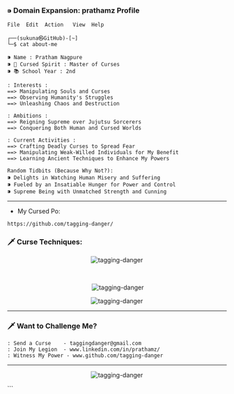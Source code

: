 
### ⁍ Domain Expansion: prathamz Profile

```
File  Edit  Action   View  Help

┌──(sukuna㉿GitHub)-[~]
└─$ cat about-me

⁍ Name : Pratham Nagpure
⁍ 👹 Cursed Spirit : Master of Curses
⁍ 📚 School Year : 2nd

: Interests :
==> Manipulating Souls and Curses
==> Observing Humanity's Struggles
==> Unleashing Chaos and Destruction

: Ambitions :
==> Reigning Supreme over Jujutsu Sorcerers
==> Conquering Both Human and Cursed Worlds

: Current Activities :
==> Crafting Deadly Curses to Spread Fear
==> Manipulating Weak-Willed Individuals for My Benefit
==> Learning Ancient Techniques to Enhance My Powers

```
```
Random Tidbits (Because Why Not?):
⁍ Delights in Watching Human Misery and Suffering
⁍ Fueled by an Insatiable Hunger for Power and Control
⁍ Supreme Being with Unmatched Strength and Cunning
```

---

- My Cursed Po:
```
https://github.com/tagging-danger/
```



### 🗡️ Curse Techniques:

<p align="center"><img align="center" src="https://github-readme-stats.vercel.app/api/top-langs?username=tagging-danger&show_icons=true&locale=en&layout=compact" alt="tagging-danger" /></p>
<br>
<p align="center">&nbsp;<img align="center" src="https://github-readme-stats.vercel.app/api?username=tagging-danger&show_icons=true&locale=en" alt="tagging-danger" /></p>
<p align="center"><img align="center" src="https://github-readme-streak-stats.herokuapp.com/?user=tagging-danger&" alt="tagging-danger" /></p>

---

### 🗡️ Want to Challenge Me?

```
: Send a Curse    - taggingdanger@gmail.com
: Join My Legion  - www.linkedin.com/in/prathamz/
: Witness My Power - www.github.com/tagging-danger
```

---



<p align="center"> <img src="https://komarev.com/ghpvc/?username=tagging-danger&label=Curse%20Counter&color=0e75b6&style=flat" alt="tagging-danger" /> </p>
```
